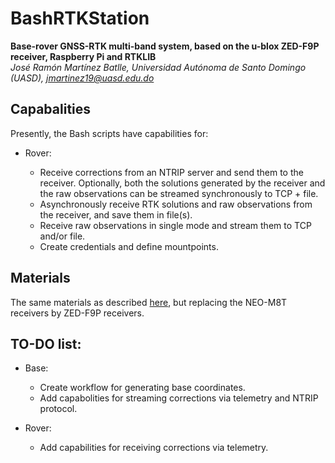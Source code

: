 # BashRTKStation

**Base-rover GNSS-RTK multi-band system, based on the u-blox ZED-F9P receiver, Raspberry Pi and RTKLIB** <br>
*José Ramón Martínez Batlle, Universidad Autónoma de Santo Domingo (UASD), jmartinez19@uasd.edu.do*



## Capabalities

Presently, the Bash scripts have capabilities for:

- Rover:

  - Receive corrections from an NTRIP server and send them to the receiver. Optionally, both the solutions generated by the receiver and the raw observations can be streamed synchronously to TCP + file.
  - Asynchronously receive RTK solutions and raw observations from the receiver, and save them in file(s).
  - Receive raw observations in single mode and stream them to TCP and/or file.
  - Create credentials and define mountpoints.

## Materials

The same materials as described [here](https://github.com/geofis/TouchRTKStation), but replacing the NEO-M8T receivers by ZED-F9P receivers.

## TO-DO list:

- Base:
  - Create workflow for generating base coordinates.
  - Add capabolities for streaming corrections via telemetry and NTRIP protocol.

- Rover:
  - Add capabilities for receiving corrections via telemetry.

